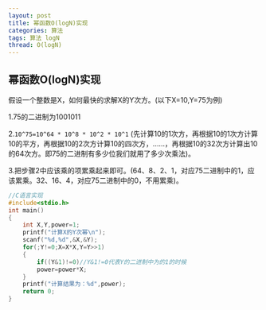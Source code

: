 ```yaml
---
layout: post
title: 幂函数O(logN)实现
categories: 算法
tags: 算法 logN
thread: O(logN)
---
```


## 幂函数O(logN)实现

假设一个整数是X，如何最快的求解X的Y次方。(以下X=10,Y=75为例)

1.75的二进制为1001011

2.`10^75=10^64 * 10^8 * 10^2 * 10^1` (先计算10的1次方，再根据10的1次方计算10的平方，再根据10的2次方计算10的四次方，......，再根据10的32次方计算出10的64次方。即75的二进制有多少位我们就用了多少次乘法)。

3.把步骤2中应该乘的项累乘起来即可。(64、8、2、1，对应75二进制中的1，应该累乘。32、16、4，对应75二进制中的0，不用累乘)。

```C
//C语言实现
#include<stdio.h>
int main()
{
    int X,Y,power=1;
    printf("计算X的Y次幂\n");
    scanf("%d,%d",&X,&Y);
    for(;Y!=0;X=X*X,Y=Y>>1)
    {
        if((Y&1)!=0)//Y&1!=0代表Y的二进制中为的1的时候
        power=power*X;
    }
    printf("计算结果为：%d",power);
    return 0;
}
```
